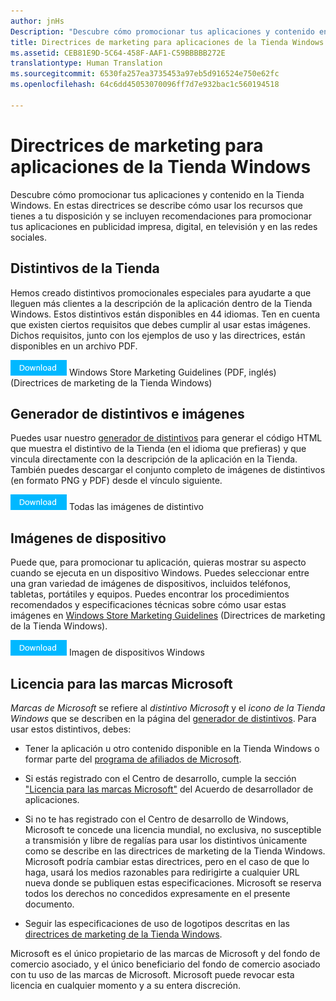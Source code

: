```yaml
---
author: jnHs
Description: "Descubre cómo promocionar tus aplicaciones y contenido en la Tienda Windows. En estas directrices se describe cómo usar los recursos que tienes a tu disposición y se incluyen recomendaciones para promocionar tus aplicaciones en publicidad impresa, digital, en televisión y en las redes sociales."
title: Directrices de marketing para aplicaciones de la Tienda Windows
ms.assetid: CEB81E9D-5C64-458F-AAF1-C59BBBBB272E
translationtype: Human Translation
ms.sourcegitcommit: 6530fa257ea3735453a97eb5d916524e750e62fc
ms.openlocfilehash: 64c6dd45053070096ff7d7e932bac1c560194518

---
```


# Directrices de marketing para aplicaciones de la Tienda Windows

Descubre cómo promocionar tus aplicaciones y contenido en la Tienda Windows. En estas directrices se describe cómo usar los recursos que tienes a tu disposición y se incluyen recomendaciones para promocionar tus aplicaciones en publicidad impresa, digital, en televisión y en las redes sociales.

## Distintivos de la Tienda

Hemos creado distintivos promocionales especiales para ayudarte a que lleguen más clientes a la descripción de la aplicación dentro de la Tienda Windows. Estos distintivos están disponibles en 44 idiomas. Ten en cuenta que existen ciertos requisitos que debes cumplir al usar estas imágenes. Dichos requisitos, junto con los ejemplos de uso y las directrices, están disponibles en un archivo PDF.

[
              ![Botón Descargar](images/downloadbutton.png)](http://go.microsoft.com/fwlink/p/?LinkId=529769) Windows Store Marketing Guidelines (PDF, inglés) (Directrices de marketing de la Tienda Windows)

## Generador de distintivos e imágenes

Puedes usar nuestro [generador de distintivos](http://go.microsoft.com/fwlink/p/?LinkID=534236) para generar el código HTML que muestra el distintivo de la Tienda (en el idioma que prefieras) y que vincula directamente con la descripción de la aplicación en la Tienda. También puedes descargar el conjunto completo de imágenes de distintivos (en formato PNG y PDF) desde el vínculo siguiente.

[
              ![Botón Descargar](images/downloadbutton.png)](http://go.microsoft.com/fwlink/p/?LinkId=529771) Todas las imágenes de distintivo

## Imágenes de dispositivo

Puede que, para promocionar tu aplicación, quieras mostrar su aspecto cuando se ejecuta en un dispositivo Windows. Puedes seleccionar entre una gran variedad de imágenes de dispositivos, incluidos teléfonos, tabletas, portátiles y equipos. Puedes encontrar los procedimientos recomendados y especificaciones técnicas sobre cómo usar estas imágenes en [Windows Store Marketing Guidelines](http://go.microsoft.com/fwlink/p/?LinkId=529769) (Directrices de marketing de la Tienda Windows).

[
              ![Botón Descargar](images/downloadbutton.png)](https://go.microsoft.com/fwlink/p/?LinkId=533057) Imagen de dispositivos Windows

## Licencia para las marcas Microsoft

*Marcas de Microsoft* se refiere al *distintivo Microsoft* y el *icono de la Tienda Windows* que se describen en la página del [generador de distintivos](http://go.microsoft.com/fwlink/p/?LinkID=534236). Para usar estos distintivos, debes:

-   Tener la aplicación u otro contenido disponible en la Tienda Windows o formar parte del [programa de afiliados de Microsoft](http://go.microsoft.com/fwlink/p/?LinkId=624463).

-   Si estás registrado con el Centro de desarrollo, cumple la sección ["Licencia para las marcas Microsoft"](https://msdn.microsoft.com/library/windows/apps/hh694058.aspx#license_to_mark) del Acuerdo de desarrollador de aplicaciones.

-   Si no te has registrado con el Centro de desarrollo de Windows, Microsoft te concede una licencia mundial, no exclusiva, no susceptible a transmisión y libre de regalías para usar los distintivos únicamente como se describe en las directrices de marketing de la Tienda Windows. Microsoft podría cambiar estas directrices, pero en el caso de que lo haga, usará los medios razonables para redirigirte a cualquier URL nueva donde se publiquen estas especificaciones. Microsoft se reserva todos los derechos no concedidos expresamente en el presente documento.

-   Seguir las especificaciones de uso de logotipos descritas en las [directrices de marketing de la Tienda Windows](http://go.microsoft.com/fwlink/p/?LinkId=529769).

Microsoft es el único propietario de las marcas de Microsoft y del fondo de comercio asociado, y el único beneficiario del fondo de comercio asociado con tu uso de las marcas de Microsoft. Microsoft puede revocar esta licencia en cualquier momento y a su entera discreción.

 

 







<!--HONumber=Jun16_HO4-->


